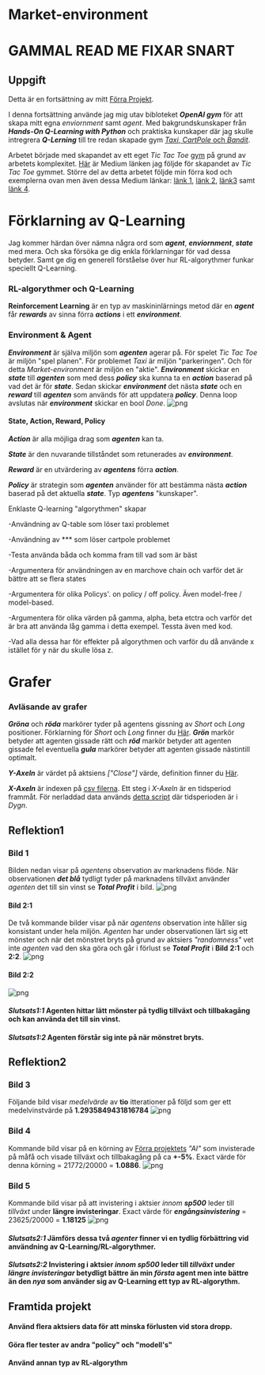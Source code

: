 # Market-environment

# GAMMAL READ ME FIXAR SNART

## Uppgift
Detta är en fortsättning av mitt [Förra Projekt](https://github.com/abbsimoga/Enstaka-programerings-projekt/tree/master/Enstaka_programering/StockMarket).

I denna fortsättning använde jag mig utav bibloteket **_OpenAI gym_** för att skapa mitt egna *enviornment* samt *agent*. Med bakgrundskunskaper från **_Hands-On Q-Learning with Python_** och praktiska kunskaper där jag skulle intregrera **_Q-Lerning_** till tre redan skapade gym [*Taxi*, *CartPole* och *Bandit*](https://colab.research.google.com/drive/1SvR4zw3NDKJeBPpvlGZFbAgfKw7yoaIt#scrollTo=RfQiX2gThCDT).

Arbetet började med skapandet av ett eget *Tic Tac Toe* [gym](https://github.com/abbsimoga/ReinforcementLearning/tree/master/Basic_Tic_Tac_Toe_Environment) på grund av arbetets komplexitet. [Här](https://medium.com/@apoddar573/making-your-own-custom-environment-in-gym-c3b65ff8cdaa) är Medium länken jag följde för skapandet av *Tic Tac Toe* gymmet. Större del av detta arbetet följde min förra kod och exemplerna ovan men även dessa Medium länkar: [länk 1](https://towardsdatascience.com/creating-a-custom-openai-gym-environment-for-stock-trading-be532be3910e), [länk 2](https://towardsdatascience.com/cartpole-introduction-to-reinforcement-learning-ed0eb5b58288), [länk3](https://towardsdatascience.com/trade-smarter-w-reinforcement-learning-a5e91163f315) samt [länk 4](https://towardsdatascience.com/using-reinforcement-learning-to-trade-bitcoin-for-massive-profit-b69d0e8f583b).

# Förklarning av Q-Learning
Jag kommer härdan över nämna några ord som **_agent_**, **_enviornment_**, **_state_** med mera. Och ska försöka ge dig enkla förklarningar för vad dessa betyder. Samt ge dig en generell förståelse över hur RL-algorythmer funkar speciellt Q-Learning.

### RL-algorythmer och Q-Learning
**Reinforcement Learning** är en typ av maskininlärnings metod där en **_agent_** får **_rewards_** av sinna förra **_actions_** i ett **_environment_**.

### Environment & Agent
**_Environment_** är själva miljön som **_agenten_** agerar på. För spelet *Tic Tac Toe* är miljön "spel planen". För problemet *Taxi* är miljön "parkeringen". Och för detta *Market-environment* är miljön en "aktie". **_Environment_** skickar en **_state_** till **_agenten_** som med dess **_policy_** ska kunna ta en **_action_** baserad på vad det är för **_state_**. Sedan skickar **_environment_** det nästa **_state_** och en **_reward_** till **_agenten_** som används för att uppdatera **_policy_**. Denna loop avslutas när **_environment_** skickar en bool *Done*.
![png](docs/RL.png)

#### State, Action, Reward, Policy
**_Action_** är alla möjliga drag som **_agenten_** kan ta.

**_State_** är den nuvarande tillståndet som retunerades av **_environment_**.

**_Reward_** är en utvärdering av **_agentens_** förra **_action_**.

**_Policy_** är strategin som **_agenten_** använder för att bestämma nästa **_action_** baserad på det aktuella **_state_**. Typ **_agentens_** "kunskaper".


Enklaste Q-learning "algorythmen" skapar   

-Användning av Q-table som löser taxi problemet

-Användning av *** som löser cartpole problemet

-Testa använda båda och komma fram till vad som är bäst

-Argumentera för användningen av en marchove chain och varför det är bättre att se flera states

-Argumentera för olika Policys'. on policy / off policy. Även model-free / model-based.

-Argumentera för olika värden på gamma, alpha, beta etctra och varför det är bra att använda låg gamma i detta exempel. Tessta även med kod.

-Vad alla dessa har för effekter på algorythmen och varför du då använde x istället för y när du skulle lösa z.

# Grafer

### Avläsande av grafer
**_Gröna_** och **_röda_** markörer tyder på agentens gissning av *Short* och *Long* positioner. Förklarning för *Short* och *Long* finner du [Här](https://www.investor.gov/introduction-investing/investing-basics/how-stock-markets-work/stock-purchases-and-sales-long-and). **_Grön_** markör betyder att agenten gissade rätt och **_röd_** markör betyder att agenten gissade fel eventuella **_gula_** markörer betyder att agenten gissade nästintill optimalt.

**_Y-Axeln_** är värdet på aktsiens *["Close"]* värde, definition finner du [Här](https://www.investopedia.com/terms/c/closingprice.asp).

**_X-Axeln_** är indexen på [csv filerna](https://github.com/abbsimoga/Market-environment/tree/master/Market_environment/datasets). Ett steg i *X-Axeln* är en tidsperiod frammåt. För nerladdad data används [detta script](https://github.com/abbsimoga/Market-environment/blob/master/Data.py) där tidsperioden är i *Dygn*.

## Reflektion1
### Bild 1
Bilden nedan visar på *agentens* observation av marknadens flöde. När observationen **_det blå_** tydligt tyder på marknadens tillväxt använder *agenten* det till sin vinst se **_Total Profit_** i bild.
![png](docs/Capture3.JPG)

#### Bild 2:1
De två kommande bilder visar på när *agentens* observation inte håller sig konsistant under hela miljön. *Agenten* har under observationen lärt sig ett mönster och när det mönstret bryts på grund av aktsiers *"randomness"* vet inte *agenten* vad den ska göra och går i förlust se **_Total Profit_** i **Bild** **2:1** och **2:2**.
![png](docs/Capture1.JPG)

#### Bild 2:2
![png](docs/Capture2.JPG)

#### **_Slutsats1:1_** Agenten hittar lätt mönster på tydlig tillväxt och tillbakagång och kan använda det till sin vinst.

#### **_Slutsats1:2_** Agenten förstår sig inte på när mönstret bryts.

## Reflektion2
### Bild 3
Följande bild visar *medelvärde* av **tio** itterationer på följd som ger ett medelvinstvärde på **1.2935849431816784**
![png](docs/Capture7.JPG)

### Bild 4
Kommande bild visar på en körning av [Förra projektets](https://github.com/abbsimoga/Enstaka-programerings-projekt/tree/master/Enstaka_programering/StockMarket) *"AI"* som invisterade på måfå och visade tillväxt och tillbakagång på ca **+-5%**. Exact värde för denna körning = 21772/20000 = **1.0886**.
![png](docs/Capture4.JPG)

### Bild 5
Kommande bild visar på att invistering i aktsier *innom* **_sp500_** leder till *tillväxt* under **längre invisteringar**. Exact värde för **_engångsinvistering_** = 23625/20000 = **1.18125**
![png](docs/Capture6.JPG)

#### **_Slutsats2:1_** Jämförs dessa två *agenter* finner vi en tydlig förbättring vid användning av Q-Learning/RL-algorythmer.

#### **_Slutsats2:2_** Invistering i aktsier *innom* **_sp500_** leder till *tillväxt* under **_längre invisteringar_** betydligt bättre än min **_första_** agent men inte bättre än den **_nya_** som använder sig av Q-Learning ett typ av RL-algorythm.

## Framtida projekt

#### Använd flera aktsiers data för att minska förlusten vid stora dropp.
#### Göra fler tester av andra "policy" och "modell's"
#### Använd annan typ av RL-algorythm